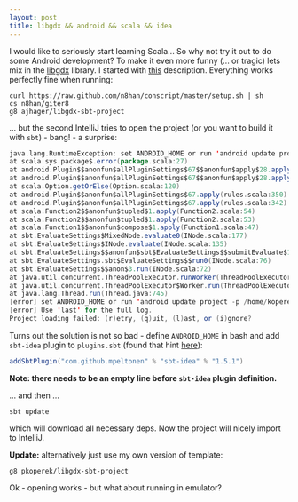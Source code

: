 ```yaml
---
layout: post
title: libgdx && android && scala && idea
---
```


I would like to seriously start learning Scala... So why not try it out to do some Android development? To make it even more funny (... or tragic) lets mix in the [libgdx][2] library. I started with [this][1] description. Everything works perfectly fine when running:

```
curl https://raw.github.com/n8han/conscript/master/setup.sh | sh
cs n8han/giter8
g8 ajhager/libgdx-sbt-project
```

... but the second IntelliJ tries to open the project (or you want to build it with `sbt`) - bang! - a surprise:

```scala
java.lang.RuntimeException: set ANDROID_HOME or run 'android update project -p /home/user/Projects/colors/android'
at scala.sys.package$.error(package.scala:27)
at android.Plugin$$anonfun$allPluginSettings$67$$anonfun$apply$28.apply(rules.scala:350)
at android.Plugin$$anonfun$allPluginSettings$67$$anonfun$apply$28.apply(rules.scala:350)
at scala.Option.getOrElse(Option.scala:120)
at android.Plugin$$anonfun$allPluginSettings$67.apply(rules.scala:350)
at android.Plugin$$anonfun$allPluginSettings$67.apply(rules.scala:342)
at scala.Function2$$anonfun$tupled$1.apply(Function2.scala:54)
at scala.Function2$$anonfun$tupled$1.apply(Function2.scala:53)
at scala.Function1$$anonfun$compose$1.apply(Function1.scala:47)
at sbt.EvaluateSettings$MixedNode.evaluate0(INode.scala:177)
at sbt.EvaluateSettings$INode.evaluate(INode.scala:135)
at sbt.EvaluateSettings$$anonfun$sbt$EvaluateSettings$$submitEvaluate$1.apply$mcV$sp(INode.scala:67)
at sbt.EvaluateSettings.sbt$EvaluateSettings$$run0(INode.scala:76)
at sbt.EvaluateSettings$$anon$3.run(INode.scala:72)
at java.util.concurrent.ThreadPoolExecutor.runWorker(ThreadPoolExecutor.java:1145)
at java.util.concurrent.ThreadPoolExecutor$Worker.run(ThreadPoolExecutor.java:615)
at java.lang.Thread.run(Thread.java:745)
[error] set ANDROID_HOME or run 'android update project -p /home/koperek/Projects/colors/android'
[error] Use 'last' for the full log.
Project loading failed: (r)etry, (q)uit, (l)ast, or (i)gnore? 
```

Turns out the solution is not so bad - define `ANDROID_HOME` in bash and add `sbt-idea` plugin to `plugins.sbt` (found that hint [here][3]):

```scala
addSbtPlugin("com.github.mpeltonen" % "sbt-idea" % "1.5.1") 
```

**Note: there needs to be an empty line before `sbt-idea` plugin definition.**

... and then ...

`sbt update`

which will download all necessary deps. Now the project will nicely import to IntelliJ.

**Update:** alternatively just use my own version of template:

```
g8 pkoperek/libgdx-sbt-project
```

Ok - opening works - but what about running in emulator?

[1]: http://raintomorrow.cc/post/70000607238/develop-games-in-scala-with-libgdx-getting-started
[2]: http://libgdx.badlogicgames.com 
[3]: https://github.com/ajhager/libgdx-sbt-project.g8/wiki/IDE-Plugins
